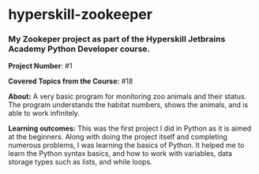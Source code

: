 # hyperskill-zookeeper
### My Zookeper project as part of the Hyperskill Jetbrains Academy Python Developer course.

**Project Number**: #1

**Covered Topics from the Course:** #18

**About:** A very basic program for monitoring zoo animals and their status. The program understands the habitat numbers, shows the animals, and is able to work infinitely.

**Learning outcomes:** This was the first project I did in Python as it is aimed at the beginners. Along with doing the project itself and completing numerous problems, I was learning the basics of Python. It helped me to learn the Python syntax basics, and how to work with variables, data storage types such as lists, and while loops.
